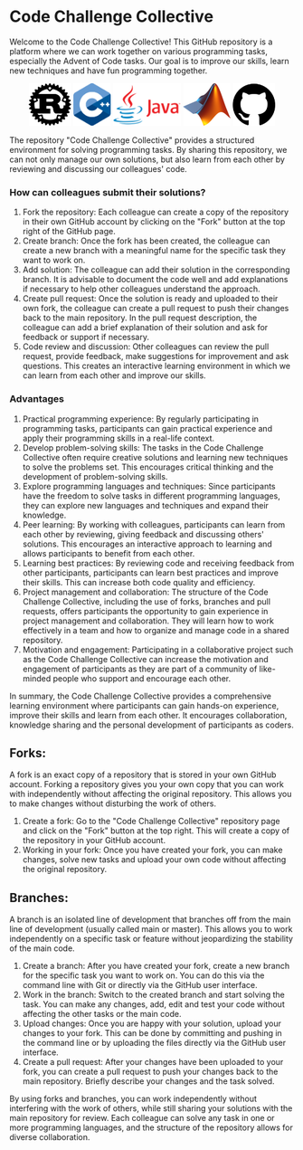 # Code Challenge Collective
Welcome to the Code Challenge Collective! This GitHub repository is a platform where we can work together on various programming tasks, especially the Advent of Code tasks. Our goal is to improve our skills, learn new techniques and have fun programming together.

<p style="text-align: center;">
    <img src="Imgs/rust.svg?raw=true" height="75"/>
    <img src="Imgs/ISO_C++_Logo.svg?raw=true" height="75"/>
    <img src="Imgs/Java-Logo.png?raw=true" height="75"/>
    <img src="Imgs/Matlab_Logo.png?raw=true" height="75"/>
    <img src="Imgs/github-logo.png?raw=true" height="75"/>
</p>



The repository "Code Challenge Collective" provides a structured environment for solving programming tasks. By sharing this repository, we can not only manage our own solutions, but also learn from each other by reviewing and discussing our colleagues' code.

### How can colleagues submit their solutions?

1. Fork the repository: Each colleague can create a copy of the repository in their own GitHub account by clicking on the "Fork" button at the top right of the GitHub page.
2. Create branch: Once the fork has been created, the colleague can create a new branch with a meaningful name for the specific task they want to work on.
3. Add solution: The colleague can add their solution in the corresponding branch. It is advisable to document the code well and add explanations if necessary to help other colleagues understand the approach.
4. Create pull request: Once the solution is ready and uploaded to their own fork, the colleague can create a pull request to push their changes back to the main repository. In the pull request description, the colleague can add a brief explanation of their solution and ask for feedback or support if necessary.
5. Code review and discussion: Other colleagues can review the pull request, provide feedback, make suggestions for improvement and ask questions. This creates an interactive learning environment in which we can learn from each other and improve our skills.

### Advantages
1. Practical programming experience: By regularly participating in programming tasks, participants can gain practical experience and apply their programming skills in a real-life context.
2. Develop problem-solving skills: The tasks in the Code Challenge Collective often require creative solutions and learning new techniques to solve the problems set. This encourages critical thinking and the development of problem-solving skills.
3. Explore programming languages and techniques: Since participants have the freedom to solve tasks in different programming languages, they can explore new languages and techniques and expand their knowledge.
4. Peer learning: By working with colleagues, participants can learn from each other by reviewing, giving feedback and discussing others' solutions. This encourages an interactive approach to learning and allows participants to benefit from each other.
5. Learning best practices: By reviewing code and receiving feedback from other participants, participants can learn best practices and improve their skills. This can increase both code quality and efficiency.
6. Project management and collaboration: The structure of the Code Challenge Collective, including the use of forks, branches and pull requests, offers participants the opportunity to gain experience in project management and collaboration. They will learn how to work effectively in a team and how to organize and manage code in a shared repository.
7. Motivation and engagement: Participating in a collaborative project such as the Code Challenge Collective can increase the motivation and engagement of participants as they are part of a community of like-minded people who support and encourage each other.

In summary, the Code Challenge Collective provides a comprehensive learning environment where participants can gain hands-on experience, improve their skills and learn from each other. It encourages collaboration, knowledge sharing and the personal development of participants as coders.

## Forks:

A fork is an exact copy of a repository that is stored in your own GitHub account. Forking a repository gives you your own copy that you can work with independently without affecting the original repository. This allows you to make changes without disturbing the work of others.

1. Create a fork: Go to the "Code Challenge Collective" repository page and click on the "Fork" button at the top right. This will create a copy of the repository in your GitHub account.
2. Working in your fork: Once you have created your fork, you can make changes, solve new tasks and upload your own code without affecting the original repository.

## Branches:

A branch is an isolated line of development that branches off from the main line of development (usually called main or master). This allows you to work independently on a specific task or feature without jeopardizing the stability of the main code.

1. Create a branch: After you have created your fork, create a new branch for the specific task you want to work on. You can do this via the command line with Git or directly via the GitHub user interface.
2. Work in the branch: Switch to the created branch and start solving the task. You can make any changes, add, edit and test your code without affecting the other tasks or the main code.
3. Upload changes: Once you are happy with your solution, upload your changes to your fork. This can be done by committing and pushing in the command line or by uploading the files directly via the GitHub user interface.
4. Create a pull request: After your changes have been uploaded to your fork, you can create a pull request to push your changes back to the main repository. Briefly describe your changes and the task solved.

By using forks and branches, you can work independently without interfering with the work of others, while still sharing your solutions with the main repository for review. Each colleague can solve any task in one or more programming languages, and the structure of the repository allows for diverse collaboration.
